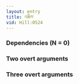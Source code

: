 ```yaml
---
layout: entry
title: འཆིབ་
vid: Hill:0524
---
```

### Dependencies (N = 0)


### Two overt arguments


### Three overt arguments
